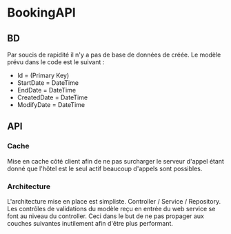 # BookingAPI

## BD
Par soucis de rapidité il n'y a pas de base de données de créée. Le modèle prévu dans le code est le suivant :
- Id = (Primary Key)
- StartDate = DateTime
- EndDate = DateTime
- CreatedDate = DateTime
- ModifyDate = DateTime

## API
### Cache
Mise en cache côté client afin de ne pas surcharger le serveur d'appel étant donné que l'hôtel est le seul actif beaucoup d'appels sont possibles.

### Architecture
L'architecture mise en place est simpliste. Controller / Service / Repository.
Les contrôles de validations du modèle reçu en entrée du web service se font au niveau du controller. 
Ceci dans le but de ne pas propager aux couches suivantes inutilement afin d'être plus performant.
